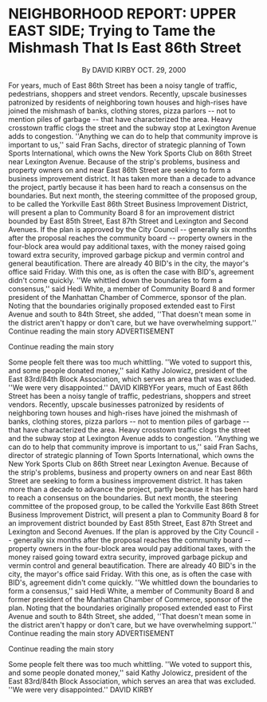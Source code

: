 
NEIGHBORHOOD REPORT: UPPER EAST SIDE; Trying to Tame the Mishmash That Is East 86th Street
===

<div style= "text-align: center"> By DAVID KIRBY                                                                                                   OCT. 29, 2000 </div>

For years, much of East 86th Street has been a noisy tangle of traffic, pedestrians, shoppers and street vendors. Recently, upscale businesses patronized by residents of neighboring town houses and high-rises have joined the mishmash of banks, clothing stores, pizza parlors -- not to mention piles of garbage -- that have characterized the area. Heavy crosstown traffic clogs the street and the subway stop at Lexington Avenue adds to congestion.
''Anything we can do to help that community improve is important to us,'' said Fran Sachs, director of strategic planning of Town Sports International, which owns the New York Sports Club on 86th Street near Lexington Avenue.
Because of the strip's problems, business and property owners on and near East 86th Street are seeking to form a business improvement district. It has taken more than a decade to advance the project, partly because it has been hard to reach a consensus on the boundaries.
But next month, the steering committee of the proposed group, to be called the Yorkville East 86th Street Business Improvement District, will present a plan to Community Board 8 for an improvement district bounded by East 85th Street, East 87th Street and Lexington and Second Avenues. If the plan is approved by the City Council -- generally six months after the proposal reaches the community board -- property owners in the four-block area would pay additional taxes, with the money raised going toward extra security, improved garbage pickup and vermin control and general beautification.
There are already 40 BID's in the city, the mayor's office said Friday. With this one, as is often the case with BID's, agreement didn't come quickly.
''We whittled down the boundaries to form a consensus,'' said Hedi White, a member of Community Board 8 and former president of the Manhattan Chamber of Commerce, sponsor of the plan. Noting that the boundaries originally proposed extended east to First Avenue and south to 84th Street, she added, ''That doesn't mean some in the district aren't happy or don't care, but we have overwhelming support.''
Continue reading the main story
ADVERTISEMENT

Continue reading the main story

Some people felt there was too much whittling. ''We voted to support this, and some people donated money,'' said Kathy Jolowicz, president of the East 83rd/84th Block Association, which serves an area that was excluded. ''We were very disappointed.'' DAVID KIRBYFor years, much of East 86th Street has been a noisy tangle of traffic, pedestrians, shoppers and street vendors. Recently, upscale businesses patronized by residents of neighboring town houses and high-rises have joined the mishmash of banks, clothing stores, pizza parlors -- not to mention piles of garbage -- that have characterized the area. Heavy crosstown traffic clogs the street and the subway stop at Lexington Avenue adds to congestion.
''Anything we can do to help that community improve is important to us,'' said Fran Sachs, director of strategic planning of Town Sports International, which owns the New York Sports Club on 86th Street near Lexington Avenue.
Because of the strip's problems, business and property owners on and near East 86th Street are seeking to form a business improvement district. It has taken more than a decade to advance the project, partly because it has been hard to reach a consensus on the boundaries.
But next month, the steering committee of the proposed group, to be called the Yorkville East 86th Street Business Improvement District, will present a plan to Community Board 8 for an improvement district bounded by East 85th Street, East 87th Street and Lexington and Second Avenues. If the plan is approved by the City Council -- generally six months after the proposal reaches the community board -- property owners in the four-block area would pay additional taxes, with the money raised going toward extra security, improved garbage pickup and vermin control and general beautification.
There are already 40 BID's in the city, the mayor's office said Friday. With this one, as is often the case with BID's, agreement didn't come quickly.
''We whittled down the boundaries to form a consensus,'' said Hedi White, a member of Community Board 8 and former president of the Manhattan Chamber of Commerce, sponsor of the plan. Noting that the boundaries originally proposed extended east to First Avenue and south to 84th Street, she added, ''That doesn't mean some in the district aren't happy or don't care, but we have overwhelming support.''
Continue reading the main story
ADVERTISEMENT

Continue reading the main story

Some people felt there was too much whittling. ''We voted to support this, and some people donated money,'' said Kathy Jolowicz, president of the East 83rd/84th Block Association, which serves an area that was excluded. ''We were very disappointed.'' DAVID KIRBY

